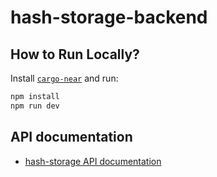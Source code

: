 # hash-storage-backend

## How to Run Locally?

Install [`cargo-near`](https://github.com/near/cargo-near) and run:

```bash
npm install
npm run dev
```

## API documentation

- [hash-storage API documentation](https://documenter.getpostman.com/view/16124420/2sAYQUrukp)
